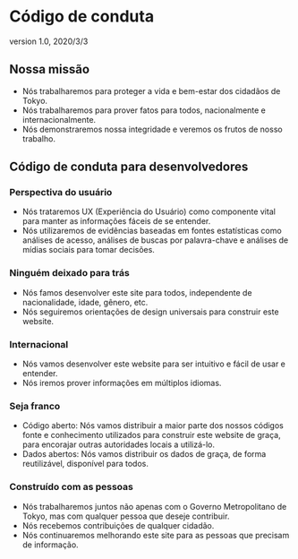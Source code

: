 # Código de conduta

version 1.0, 2020/3/3
## Nossa missão

* Nós trabalharemos para proteger a vida e bem-estar dos cidadãos de Tokyo.
* Nós trabalharemos para prover fatos para todos, nacionalmente e internacionalmente.
* Nós demonstraremos nossa integridade e veremos os frutos de nosso trabalho.

## Código de conduta para desenvolvedores

### Perspectiva do usuário

* Nós trataremos UX (Experiência do Usuário) como componente vital para manter as informações fáceis de se entender.
* Nós utilizaremos de evidências baseadas em fontes estatísticas como análises de acesso, análises de buscas por palavra-chave e análises de mídias sociais para tomar decisões.

### Ninguém deixado para trás

* Nós famos desenvolver este site para todos, independente de nacionalidade, idade, gênero, etc.
* Nós seguiremos orientações de design universais para construir este website.

### Internacional

* Nós vamos desenvolver este website para ser intuitivo e fácil de usar e entender.
* Nós iremos prover informações em múltiplos idiomas.

### Seja franco

* Código aberto: Nós vamos distribuir a maior parte dos nossos códigos fonte e conhecimento utilizados para construir este website de graça, para encorajar outras autoridades locais a utilizá-lo.
* Dados abertos: Nós vamos distribuir os dados de graça, de forma reutilizável, disponível para todos.

### Construído com as pessoas

* Nós trabalharemos juntos não apenas com o Governo Metropolitano de Tokyo, mas com qualquer pessoa que deseje contribuir.
* Nós recebemos contribuições de qualquer cidadão.
* Nós continuaremos melhorando este site para as pessoas que precisam de informação.
